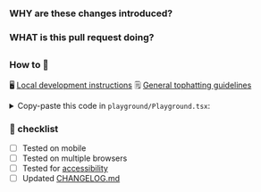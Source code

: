 ### WHY are these changes introduced?

<!--
  Context about the problem that’s being addressed.
  OR: if a GitHub issue exists, link to it below.
-->

### WHAT is this pull request doing?

<!--
  Summary of the changes committed.
  Before / after screenshots appreciated for UI changes.
-->

## <!-- ℹ️ Delete the following for small / trivial changes -->

### How to 🎩

🖥 [Local development instructions](https://github.com/Shopify/polaris-react/blob/master/README.md#development)
🗒 [General tophatting guidelines](https://vault.shopify.com/developers/Tophatting)

<!--
  Give as much information as needed to experiment with the component
  in the playground.
-->

<details>
<summary>Copy-paste this code in <code>playground/Playground.tsx</code>:</summary>

```jsx
/* eslint-disable */

import * as React from 'react';
import {Page, AppProvider} from '@shopify/polaris';

interface State {}

export default class Playground extends React.Component<never, State> {
  render() {
    return (
      <AppProvider>
        <Page title="Playground" />
      </AppProvider>
    );
  }
}

/* eslint-enable */
```

</details>

### 🎩 checklist

* [ ] Tested on mobile
* [ ] Tested on multiple browsers
* [ ] Tested for [accessibility](https://vault.shopify.com/Accessibility#implementation-best-practices)
* [ ] Updated [CHANGELOG.md](https://github.com/Shopify/polaris-react/blob/master/CHANGELOG.md)
